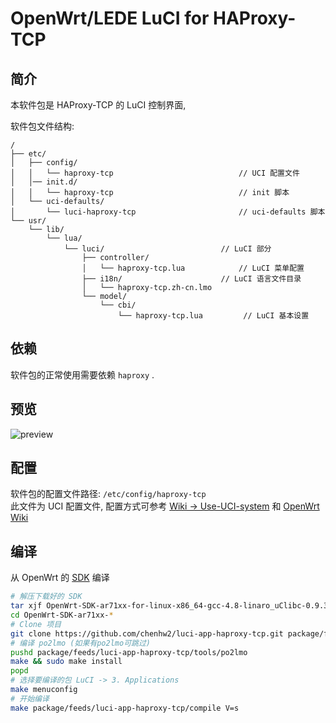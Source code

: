 OpenWrt/LEDE LuCI for HAProxy-TCP
===

简介
---

本软件包是 HAProxy-TCP 的 LuCI 控制界面,

软件包文件结构:
```
/
├── etc/
│   ├── config/
│   │   └── haproxy-tcp                            // UCI 配置文件
│   │── init.d/
│   │   └── haproxy-tcp                            // init 脚本
│   └── uci-defaults/
│       └── luci-haproxy-tcp                       // uci-defaults 脚本
└── usr/
    └── lib/
        └── lua/
            └── luci/                          // LuCI 部分
                ├── controller/
                │   └── haproxy-tcp.lua            // LuCI 菜单配置
                ├── i18n/                      // LuCI 语言文件目录
                │   └── haproxy-tcp.zh-cn.lmo
                └── model/
                    └── cbi/
                        └── haproxy-tcp.lua         // LuCI 基本设置
```

依赖
---

软件包的正常使用需要依赖 `haproxy` .  

预览
---
![preview](https://github.com/chenhw2/luci-app-haproxy-tcp/blob/master/preview.png)

配置
---

软件包的配置文件路径: `/etc/config/haproxy-tcp`  
此文件为 UCI 配置文件, 配置方式可参考 [Wiki -> Use-UCI-system][Use-UCI-system] 和 [OpenWrt Wiki][uci]  

编译
---

从 OpenWrt 的 [SDK][openwrt-sdk] 编译  
```bash
# 解压下载好的 SDK
tar xjf OpenWrt-SDK-ar71xx-for-linux-x86_64-gcc-4.8-linaro_uClibc-0.9.33.2.tar.bz2
cd OpenWrt-SDK-ar71xx-*
# Clone 项目
git clone https://github.com/chenhw2/luci-app-haproxy-tcp.git package/feeds/luci-app-haproxy-tcp
# 编译 po2lmo (如果有po2lmo可跳过)
pushd package/feeds/luci-app-haproxy-tcp/tools/po2lmo
make && sudo make install
popd
# 选择要编译的包 LuCI -> 3. Applications
make menuconfig
# 开始编译
make package/feeds/luci-app-haproxy-tcp/compile V=s
```

 [openwrt-sdk]: https://wiki.openwrt.org/doc/howto/obtain.firmware.sdk
 [Use-UCI-system]: https://github.com/shadowsocks/luci-app-shadowsocks/wiki/Use-UCI-system
 [uci]: https://wiki.openwrt.org/doc/uci
